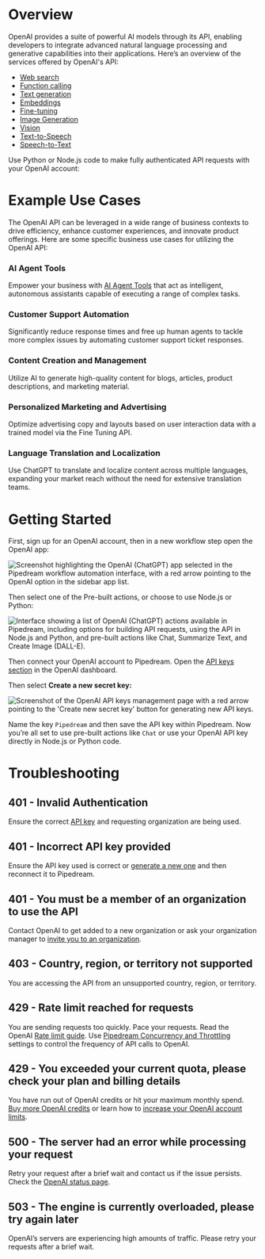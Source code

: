 # Overview

OpenAI provides a suite of powerful AI models through its API, enabling developers to integrate advanced natural language processing and generative capabilities into their applications. Here’s an overview of the services offered by OpenAI's API:

- [Web search](https://platform.openai.com/docs/guides/tools-web-search)
- [Function calling](https://platform.openai.com/docs/guides/function-calling)
- [Text generation](https://platform.openai.com/docs/guides/text-generation)
- [Embeddings](https://platform.openai.com/docs/guides/embeddings)
- [Fine-tuning](https://platform.openai.com/docs/guides/fine-tuning)
- [Image Generation](https://platform.openai.com/docs/guides/images?context=node)
- [Vision](https://platform.openai.com/docs/guides/vision)
- [Text-to-Speech](https://platform.openai.com/docs/guides/text-to-speech)
- [Speech-to-Text](https://platform.openai.com/docs/guides/speech-to-text)

Use Python or Node.js code to make fully authenticated API requests with your OpenAI account:

# Example Use Cases

The OpenAI API can be leveraged in a wide range of business contexts to drive efficiency, enhance customer experiences, and innovate product offerings. Here are some specific business use cases for utilizing the OpenAI API:

### AI Agent Tools

Empower your business with [AI Agent Tools](https://pipedream.com/blog/introducing-enhanced-openai-chat-actions-for-pipedream/#using-pipedream-workflows-as-functions) that act as intelligent, autonomous assistants capable of executing a range of complex tasks.

### **Customer Support Automation**

Significantly reduce response times and free up human agents to tackle more complex issues by automating customer support ticket responses.

### **Content Creation and Management**

Utilize AI to generate high-quality content for blogs, articles, product descriptions, and marketing material.

### **Personalized Marketing and Advertising**

Optimize advertising copy and layouts based on user interaction data with a trained model via the Fine Tuning API.

### **Language Translation and Localization**

Use ChatGPT to translate and localize content across multiple languages, expanding your market reach without the need for extensive translation teams.

# Getting Started

First, sign up for an OpenAI account, then in a new workflow step open the OpenAI app:

![Screenshot highlighting the OpenAI (ChatGPT) app selected in the Pipedream workflow automation interface, with a red arrow pointing to the OpenAI option in the sidebar app list.](https://res.cloudinary.com/pipedreamin/image/upload/v1713464578/marketplace/apps/openai/CleanShot_2024-04-18_at_14.22.30_guc5ri.png)

Then select one of the Pre-built actions, or choose to use Node.js or Python:

![Interface showing a list of OpenAI (ChatGPT) actions available in Pipedream, including options for building API requests, using the API in Node.js and Python, and pre-built actions like Chat, Summarize Text, and Create Image (DALL-E).](https://res.cloudinary.com/pipedreamin/image/upload/v1713464768/marketplace/apps/openai/CleanShot_2024-04-18_at_14.25.46_akse9e.png)

Then connect your OpenAI account to Pipedream. Open the [API keys section](https://platform.openai.com/api-keys) in the OpenAI dashboard.

Then select **Create a new secret key:**

![Screenshot of the OpenAI API keys management page with a red arrow pointing to the 'Create new secret key' button for generating new API keys.](https://res.cloudinary.com/pipedreamin/image/upload/v1713464913/marketplace/apps/openai/CleanShot_2024-04-18_at_14.28.03_lw0pbw.png)

Name the key `Pipedream` and then save the API key within Pipedream. Now you’re all set to use pre-built actions like `Chat` or use your OpenAI API key directly in Node.js or Python code.

# Troubleshooting

## 401 - Invalid Authentication

Ensure the correct [API key](https://platform.openai.com/account/api-keys) and requesting organization are being used.

## 401 - Incorrect API key provided

Ensure the API key used is correct or [generate a new one](https://platform.openai.com/account/api-keys) and then reconnect it to Pipedream.

## 401 - You must be a member of an organization to use the API

Contact OpenAI to get added to a new organization or ask your organization manager to [invite you to an organization](https://platform.openai.com/account/team).

## 403 - Country, region, or territory not supported

You are accessing the API from an unsupported country, region, or territory.

## 429 - Rate limit reached for requests

You are sending requests too quickly. Pace your requests. Read the OpenAI [Rate limit guide](https://platform.openai.com/docs/guides/rate-limits). Use [Pipedream Concurrency and Throttling](https://pipedream.com/docs/workflows/concurrency-and-throttling) settings to control the frequency of API calls to OpenAI.

## 429 - You exceeded your current quota, please check your plan and billing details

You have run out of OpenAI credits or hit your maximum monthly spend. [Buy more OpenAI credits](https://platform.openai.com/account/billing) or learn how to [increase your OpenAI account limits](https://platform.openai.com/account/limits).

## 500 - The server had an error while processing your request

Retry your request after a brief wait and contact us if the issue persists. Check the [OpenAI status page](https://status.openai.com/).

## 503 - The engine is currently overloaded, please try again later

OpenAI’s servers are experiencing high amounts of traffic. Please retry your requests after a brief wait.

